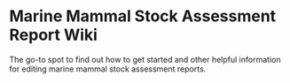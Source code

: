 # Marine Mammal Stock Assessment Report Wiki
The go-to spot to find out how to get started and other helpful information for editing marine mammal stock assessment reports.
